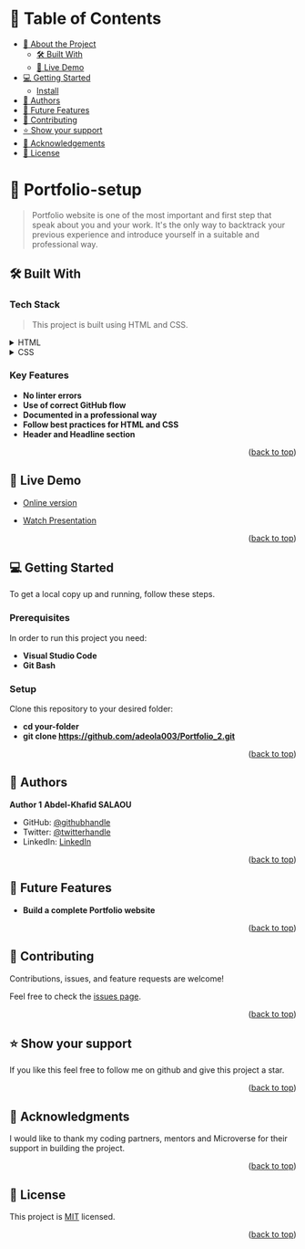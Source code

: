 <a name="readme-top"></a>

# 📗 Table of Contents

- [📖 About the Project](#about-project)
  - [🛠 Built With](#built-with)
  - [🚀 Live Demo](#live-demo)
- [💻 Getting Started](#getting-started)
  - [Install](#install)
- [👥 Authors](#authors)
- [🔭 Future Features](#future-features)
- [🤝 Contributing](#contributing)
- [⭐️ Show your support](#support)
- [🙏 Acknowledgements](#acknowledgements)
- [📝 License](#license)

# 📖 Portfolio-setup <a name="about-project"></a>

> Portfolio website is one of the most important and first step that speak about you and your work. It's the only way to backtrack your previous experience and introduce yourself in a suitable and professional way.


## 🛠 Built With <a name="built-with"></a>

### Tech Stack <a name="tech-stack"></a>

> This project is built using HTML and CSS. 

<details>
  <summary>HTML</summary>
  <ul>
    <li><a href="https://html.com/#What_is_HTML">index.html</a></li>
  </ul>
</details>

<details>
  <summary>CSS</summary>
  <ul>
    <li><a href="https://html.com/css/#What_is_CSS">style.css</a></li>
  </ul>
</details>

### Key Features <a name="key-features"></a>

- **No linter errors**
- **Use of correct GitHub flow**
- **Documented in a professional way**
- **Follow best practices for HTML and CSS**
- **Header and Headline section**

<p align="right">(<a href="#readme-top">back to top</a>)</p>

## 🚀 Live Demo <a name="live-demo"></a>

- [<a href="https://adeola003.github.io/My_Portfolio/" target="_blank">Online version</a>](#)

- [Watch Presentation](#)

<p align="right">(<a href="#readme-top">back to top</a>)</p>

## 💻 Getting Started <a name="getting-started"></a>

To get a local copy up and running, follow these steps.

### Prerequisites

In order to run this project you need:

- **Visual Studio Code**
- **Git Bash**

### Setup

Clone this repository to your desired folder:
- **cd your-folder**
- **git clone https://github.com/adeola003/Portfolio_2.git**

<p align="right">(<a href="#readme-top">back to top</a>)</p>

## 👥 Authors <a name="authors"></a>

 **Author 1** **Abdel-Khafid SALAOU**

- GitHub: [@githubhandle](https://github.com/adeola003)
- Twitter: [@twitterhandle](https://twitter.com/khadaf6)
- LinkedIn: [LinkedIn](https://www.linkedin.com/in/abdel-khafid-salaou-a18396161)

<p align="right">(<a href="#readme-top">back to top</a>)</p>

## 🔭 Future Features <a name="future-features"></a>

- **Build a complete Portfolio website**

<p align="right">(<a href="#readme-top">back to top</a>)</p>

## 🤝 Contributing <a name="contributing"></a>

Contributions, issues, and feature requests are welcome!

Feel free to check the [issues page](../../issues/).

<p align="right">(<a href="#readme-top">back to top</a>)</p>

## ⭐️ Show your support <a name="support"></a>

If you like this feel free to follow me on github and give this project a star.

<p align="right">(<a href="#readme-top">back to top</a>)</p>

## 🙏 Acknowledgments <a name="acknowledgements"></a>

I would like to thank my coding partners, mentors and Microverse for their support in building the project.

<p align="right">(<a href="#readme-top">back to top</a>)</p>

## 📝 License <a name="license"></a>

This project is [MIT](./LICENSE.md) licensed.

<p align="right">(<a href="#readme-top">back to top</a>)</p>
